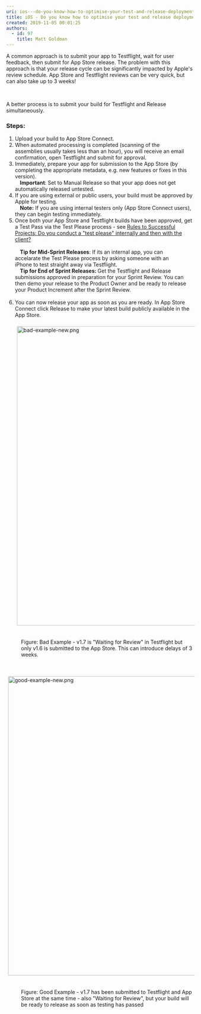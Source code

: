```yaml
---
uri: ios---do-you-know-how-to-optimise-your-test-and-release-deployments
title: iOS - Do you know how to optimise your test and release deployments?
created: 2019-11-05 00:01:25
authors:
  - id: 97
    title: Matt Goldman
---
```





<span class='intro'> ​A common approach is to submit your app to Testflight, wait for user feedback, then submit for App Store release. The problem with this approach is that your release cycle can be significantly impacted by Apple's review schedule.&#160;App Store and Testflight reviews can be very quick, but can also take up to 3&#160;weeks!<br><div><br></div> </span>

<p>A better process&#160;is to submit your build for&#160;Testflight and&#160;Release simultaneously.<br></p><h3 class="ssw15-rteElement-H3">​​Steps&#58;<br></h3><ol><li>Upload your build to App Store Connect.</li><li>When automated processing is completed (scanning of the assemblies&#160;usually takes less than an hour), you will&#160;receive an&#160;email confirmation, open Testflight and&#160;submit for approval.<br></li><li>Immediately, prepare your app for submission to the App Store (by completing the appropriate metadata, e.g. new features or fixes in this version).<br><strong>&#160; &#160; Important</strong>&#58; Set to Manual Release so that your app does not get automatically released untested.<br></li><li>If you are using external or public users, your build must be approved by Apple for testing.<br><strong>&#160; &#160;&#160;Note&#58;</strong>&#160;If you are using internal testers only (App Store Connect users), they can begin testing immediately.​<br></li><li>Once both your App Store and Testflight builds have been approved, get a Test Pass via the Test Please process - see&#160;<a href="/_layouts/15/FIXUPREDIRECT.ASPX?WebId=3dfc0e07-e23a-4cbb-aac2-e778b71166a2&amp;TermSetId=07da3ddf-0924-4cd2-a6d4-a4809ae20160&amp;TermId=b9ec5dbc-7379-47ea-9cc2-59bd3769cd18">Rules to Successful Projects&#58; Do you conduct a &quot;test please&quot; internally and then with the client?​</a><br>​<br><strong>&#160; &#160; Tip for&#160;Mid-Sprint Releases</strong>&#58; If its an internal app, you can accelarate&#160;the Test Please process by asking someone&#160;with an iPhone&#160;to test straight away&#160;via Testflight.<br><strong>&#160; &#160; Tip for End of Sprint Releases&#58; </strong>Get the Testflight and Release submissions approved in preparation for your Sprint Review. You can then demo your release to the Product Owner and be&#160;ready to release your Product Increment after the Sprint Review.<br><br></li><li>You can now release your app as soon as you are ready.&#160;In App Store Connect click Release to make your latest build publicly available in the App Store.<br><br><img src="/SiteAssets/ios-do-you-know-how-to-optimise-your-test-and-release-deployments/bad-example-new.png" alt="bad-example-new.png" style="margin&#58;5px;width&#58;808px;" /><br><br></li></ol><dd class="ssw15-rteElement-FigureBad">​​Figure&#58; Bad Example - v1.7 is&#160;&quot;Waiting for Review&quot; in Testflight but only v1.6 is submitted to the App Store. This can introduce delays of 3 weeks.<br></dd><p class="ssw15-rteElement-P">​​​​<br></p><p class="ssw15-rteElement-P"><img src="/SiteAssets/ios-do-you-know-how-to-optimise-your-test-and-release-deployments/good-example-new.png" alt="good-example-new.png" style="margin&#58;5px;width&#58;808px;" /><br><br></p><dd class="ssw15-rteElement-FigureGood">​​Figure&#58; Good Example - v1.7 has been submitted to Testflight and&#160;App Store at the same time - also &quot;Waiting for Review&quot;, but your&#160;build will be ready to release&#160;as soon as testing has passed<br><br></dd><p class="ssw15-rteElement-P"><br></p>


